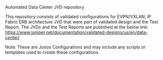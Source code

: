 Automated Data Center JVD repository

This repository consists of validated configurations for EVPN/VXLAN, IP Fabric ERB architecture JVD that were part of validated design and the Test Report.
The JVDs and the Test Reports are published at the below link:
https://www.juniper.net/documentation/validated-designs/us/en/data-center/

Note: These are Junos Configurations and may include any scripts or templates used to create these configurations.

